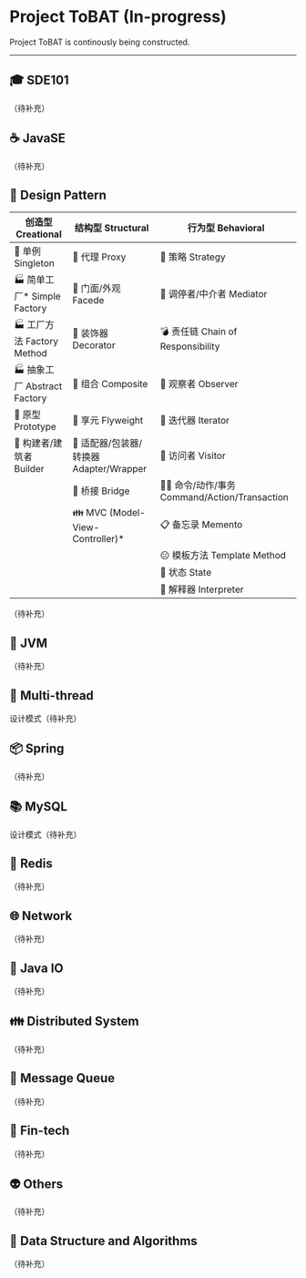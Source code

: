 # Project ToBAT (In-progress)
Project ToBAT is continously being constructed.

------



## :mortar_board: SDE101

（待补充）

## :coffee: JavaSE

（待补充）

## :nut_and_bolt: Design Pattern

| 创造型 Creational                           | 结构型 Structural                                    | 行为型 Behavioral                                     |
| ------------------------------------------- | ---------------------------------------------------- | ----------------------------------------------------- |
| :dog: 单例 Singleton                        | :cop: 代理 Proxy                                     | :thought_balloon: 策略 Strategy                       |
| :factory:  简单工厂* Simple Factory         | :door: 门面/外观 Facede                              | :statue_of_liberty: 调停者/中介者 Mediator            |
| :factory: 工厂方法 Factory Method           | :flags: 装饰器 Decorator                             | :bomb: 责任链 Chain of Responsibility                 |
| :factory: 抽象工厂 Abstract Factory         | :dancers: 组合 Composite                             | :eyes: 观察者 Observer                                |
| :frog: 原型 Prototype                       | :bento: 享元 Flyweight                               | :1234: 迭代器 Iterator                                |
| :construction_worker: 构建者/建筑者 Builder | :electric_plug: 适配器/包装器/转换器 Adapter/Wrapper | :ticket: 访问者 Visitor                               |
|                                             | :bridge_at_night: 桥接 Bridge                        | :guardsman: 命令/动作/事务 Command/Action/Transaction |
|                                             | :family: MVC (Model-View-Controller)*                | :clipboard: 备忘录 Memento                            |
|                                             |                                                      | :neutral_face: 模板方法 Template Method               |
|                                             |                                                      | :anger: 状态 State                                    |
|                                             |                                                      | :no_good: 解释器 Interpreter                          |

（待补充）

## :vertical_traffic_light: JVM

（待补充）

## :closed_lock_with_key: Multi-thread​

设计模式（待补充）

## :package: Spring​

（待补充）

## :books: MySQL

设计模式（待补充）

## :memo: Redis​

（待补充）

## :globe_with_meridians: Network​

（待补充）

## :floppy_disk: Java IO​

（待补充）

## :family: Distributed System​

（待补充）

## :shower: Message Queue​

（待补充）

## :atm: Fin-tech

（待补充）

## :alien: Other​s

（待补充）

## :1234: Data Structure and Algorithms​

（待补充）

